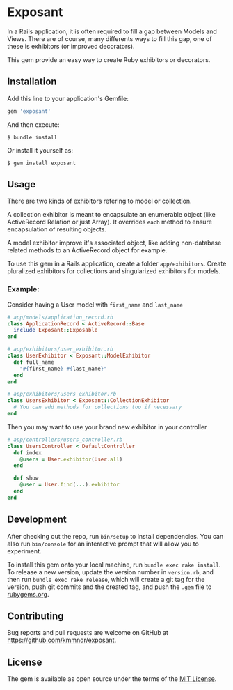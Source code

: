 # Exposant

In a Rails application, it is often required to fill a gap between Models and
Views. There are of course, many differents ways to fill this gap, one of these
is exhibitors (or improved decorators).

This gem provide an easy way to create Ruby exhibitors or decorators.

## Installation

Add this line to your application's Gemfile:

```ruby
gem 'exposant'
```

And then execute:

    $ bundle install

Or install it yourself as:

    $ gem install exposant

## Usage

There are two kinds of exhibitors refering to model or collection.

A collection exhibitor is meant to encapsulate an enumerable object (like
ActiveRecord Relation or just Array). It overrides `each` method to ensure
encapsulation of resulting objects.

A model exhibitor improve it's associated object, like adding non-database
related methods to an ActiveRecord object for example.

To use this gem in a Rails application, create a folder `app/exhibitors`.
Create pluralized exhibitors for collections and singularized exhibitors for
models.

### Example:

Consider having a User model with `first_name` and `last_name`

```ruby
# app/models/application_record.rb
class ApplicationRecord < ActiveRecord::Base
  include Exposant::Exposable
end

# app/exhibitors/user_exhibitor.rb
class UserExhibitor < Exposant::ModelExhibitor
  def full_name
    "#{first_name} #{last_name}"
  end
end

# app/exhibitors/users_exhibitor.rb
class UsersExhibitor < Exposant::CollectionExhibitor
  # You can add methods for collections too if necessary
end
```

Then you may want to use your brand new exhibitor in your controller
```ruby
# app/controllers/users_controller.rb
class UsersController < DefaultController
  def index
    @users = User.exhibitor(User.all)
  end

  def show
    @user = User.find(...).exhibitor
  end
end
```

## Development

After checking out the repo, run `bin/setup` to install dependencies. You can also run `bin/console` for an interactive prompt that will allow you to experiment.

To install this gem onto your local machine, run `bundle exec rake install`. To release a new version, update the version number in `version.rb`, and then run `bundle exec rake release`, which will create a git tag for the version, push git commits and the created tag, and push the `.gem` file to [rubygems.org](https://rubygems.org).

## Contributing

Bug reports and pull requests are welcome on GitHub at https://github.com/kmmndr/exposant.

## License

The gem is available as open source under the terms of the [MIT License](https://opensource.org/licenses/MIT).
